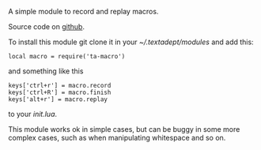A simple module to record and replay macros.

Source code on [github](https://github.com/shitpoet/ta-macro).

To install this module git clone it in your *~/.textadept/modules* and add this:

    local macro = require('ta-macro')

and something like this

    keys['ctrl+r'] = macro.record
    keys['ctrl+R'] = macro.finish
    keys['alt+r'] = macro.replay

to your *init.lua*.

This module works ok in simple cases, but can be buggy in some more complex
cases, such as when manipulating whitespace and so on.
